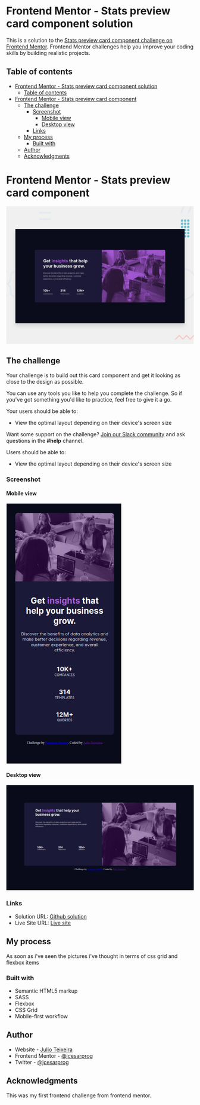 # Frontend Mentor - Stats preview card component solution

This is a solution to the [Stats preview card component challenge on Frontend Mentor](https://www.frontendmentor.io/challenges/stats-preview-card-component-8JqbgoU62). Frontend Mentor challenges help you improve your coding skills by building realistic projects. 

## Table of contents

- [Frontend Mentor - Stats preview card component solution](#frontend-mentor---stats-preview-card-component-solution)
  - [Table of contents](#table-of-contents)
- [Frontend Mentor - Stats preview card component](#frontend-mentor---stats-preview-card-component)
  - [The challenge](#the-challenge)
    - [Screenshot](#screenshot)
      - [Mobile view](#mobile-view)
      - [Desktop view](#desktop-view)
    - [Links](#links)
  - [My process](#my-process)
    - [Built with](#built-with)
  - [Author](#author)
  - [Acknowledgments](#acknowledgments)
# Frontend Mentor - Stats preview card component

![Design preview for the Stats preview card component coding challenge](./design/desktop-preview.jpg)

## The challenge

Your challenge is to build out this card component and get it looking as close to the design as possible.

You can use any tools you like to help you complete the challenge. So if you've got something you'd like to practice, feel free to give it a go.

Your users should be able to:

- View the optimal layout depending on their device's screen size

Want some support on the challenge? [Join our Slack community](https://www.frontendmentor.io/slack) and ask questions in the **#help** channel.

Users should be able to:

- View the optimal layout depending on their device's screen size

### Screenshot
#### Mobile view
![](./screenshot-mobile.png)
#### Desktop view
![](./screenshot-desktop.png)



### Links

- Solution URL: [Github solution](https://github.com/jcesarprog/Challenges/tree/main/FrontendMentor/01-stats-preview-card-component)
- Live Site URL: [Live site](https://jcesarprog.github.io/Challenges/01-stats-preview-card-component/)

## My process
As soon as i've seen the pictures i've thought in terms of css grid and flexbox items
### Built with

- Semantic HTML5 markup
- SASS
- Flexbox
- CSS Grid
- Mobile-first workflow

## Author

- Website - [Julio Teixeira](https://www.your-site.com)
- Frontend Mentor - [@jcesarprog](https://www.frontendmentor.io/profile/jcesarprog)
- Twitter - [@jcesarprog](https://www.twitter.com/yourusername)

## Acknowledgments

This was my first frontend challenge from frontend mentor.
